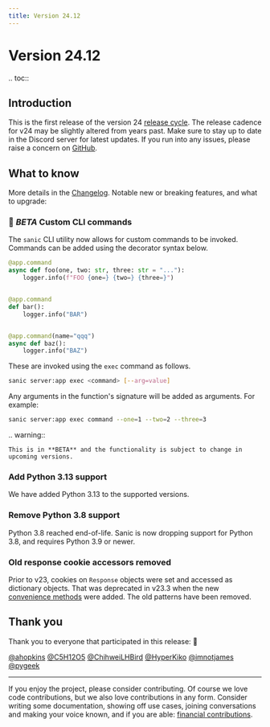 ```yaml
---
title: Version 24.12
---
```


# Version 24.12

.. toc::


## Introduction

This is the first release of the version 24 [release cycle](../../organization/policies.md#release-schedule).  The release cadence for v24 may be slightly altered from years past. Make sure to stay up to date in the Discord server for latest updates. If you run into any issues, please raise a concern on [GitHub](https://github.com/sanic-org/sanic/issues/new/choose).

## What to know

More details in the [Changelog](../changelog.html). Notable new or breaking features, and what to upgrade:

### 👶 _BETA_ Custom CLI commands

The `sanic` CLI utility now allows for custom commands to be invoked. Commands can be added using the decorator syntax below.

```python
@app.command
async def foo(one, two: str, three: str = "..."):
    logger.info(f"FOO {one=} {two=} {three=}")


@app.command
def bar():
    logger.info("BAR")


@app.command(name="qqq")
async def baz():
    logger.info("BAZ")
```

These are invoked using the `exec` command as follows.

```sh
sanic server:app exec <command> [--arg=value]
```

Any arguments in the function's signature will be added as arguments. For example:

```sh
sanic server:app exec command --one=1 --two=2 --three=3
```

.. warning::

    This is in **BETA** and the functionality is subject to change in upcoming versions.

### Add Python 3.13 support

We have added Python 3.13 to the supported versions.

### Remove Python 3.8 support

Python 3.8 reached end-of-life. Sanic is now dropping support for Python 3.8, and requires Python 3.9 or newer.

### Old response cookie accessors removed

Prior to v23, cookies on `Response` objects were set and accessed as dictionary objects. That was deprecated in v23.3 when the new [convenience methods](../2023/v23.3.html#more-convenient-methods-for-setting-and-deleting-cookies) were added. The old patterns have been removed.

## Thank you

Thank you to everyone that participated in this release: :clap:

[@ahopkins](https://github.com/ahopkins)
[@C5H12O5](https://github.com/C5H12O5)
[@ChihweiLHBird](https://github.com/ChihweiLHBird)
[@HyperKiko](https://github.com/HyperKiko)
[@imnotjames](https://github.com/imnotjames)
[@pygeek](https://github.com/pygeek)

---

If you enjoy the project, please consider contributing. Of course we love code contributions, but we also love contributions in any form. Consider writing some documentation, showing off use cases, joining conversations and making your voice known, and if you are able: [financial contributions](https://opencollective.com/sanic-org/).

